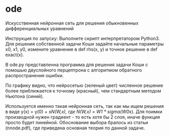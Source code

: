 # ode
Искусственная нейронная сеть для решения обыкновенных дифференциальных уравнений




Инструкция по запуску:
Выполните скрипт интерпретатором Python3.
Для решения собственной задачи Коши задайте начальные параметры x0, x1, y0,  измените уравнение в def rhs(x, y) и точное решение в def exact(x).


В ode.py представленна программа для решения задачи Коши с помошью двуслойного перцептрона с алгоритмом обратного распространения ошибки.


По графику видно, что нейросетью (зеленый цвет) численное решение более приближается к точному (красный), чем стандартным методом Ньютона (синий). 


Используется именно такая нейронная сеть, так как мы ищем решения в виде y(x) = y(0) + x*N(W,x), где N(W,x) = W1 * sigma(W0*x). Для поимки производной нужен градиент - то есть хотя бы 2 слоя, иначе функция просто будет линейной. Обоснование выбора бралось из статьи (nnode.pdf), где приведена основная теория по данной задаче.

